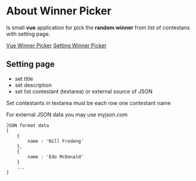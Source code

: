 
# About Winner Picker

Is small **vue** application for pick the **random winner** from list of contestans with setting page.
  
  [Vue Winner Picker](http://vue.mcore.sk/img/winner-picker-01.png)
  [Setting Winner Picker](http://vue.mcore.sk/img/winner-picker-02.png)

## Setting page

 - set title
 - set description
 - set list contestant (textarea) or external source of JSON
 
 Set contestants in textarea must be each row one contestant name
 
 For external JSON data you may use myjson.com

```
JSON format data
[
	{
		name : 'Nill Fredeng'
	},
	{
		name : 'Edo McDonald'
	}
	...
]
```

